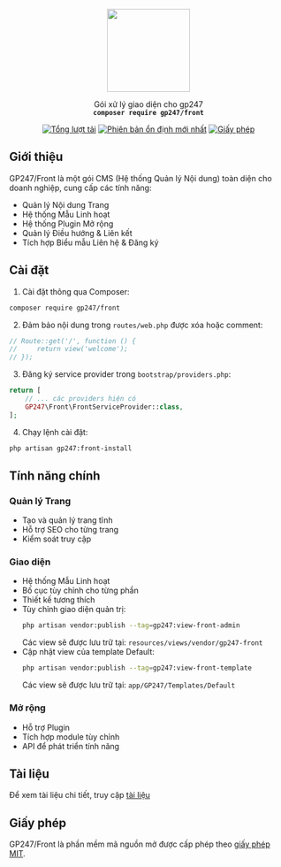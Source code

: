 <p align="center">
    <img src="https://static.gp247.net/logo/logo.png" width="150">
</p>
<p align="center">Gói xử lý giao diện cho gp247<br>
    <code><b>composer require gp247/front</b></code></p>

<p align="center">
<a href="https://packagist.org/packages/gp247/front"><img src="https://poser.pugx.org/gp247/front/d/total.svg" alt="Tổng lượt tải"></a>
<a href="https://packagist.org/packages/gp247/front"><img src="https://poser.pugx.org/gp247/front/v/stable.svg" alt="Phiên bản ổn định mới nhất"></a>
<a href="https://packagist.org/packages/gp247/front"><img src="https://poser.pugx.org/gp247/front/license.svg" alt="Giấy phép"></a>
</p>

## Giới thiệu

GP247/Front là một gói CMS (Hệ thống Quản lý Nội dung) toàn diện cho doanh nghiệp, cung cấp các tính năng:

- Quản lý Nội dung Trang
- Hệ thống Mẫu Linh hoạt
- Hệ thống Plugin Mở rộng
- Quản lý Điều hướng & Liên kết
- Tích hợp Biểu mẫu Liên hệ & Đăng ký

## Cài đặt

1. Cài đặt thông qua Composer:
```bash
composer require gp247/front
```

2. Đảm bảo nội dung trong `routes/web.php` được xóa hoặc comment:
```php
// Route::get('/', function () {
//     return view('welcome');
// });
```

3. Đăng ký service provider trong `bootstrap/providers.php`:
```php
return [
    // ... các providers hiện có
    GP247\Front\FrontServiceProvider::class,
];
```

4. Chạy lệnh cài đặt:
```bash
php artisan gp247:front-install
```

## Tính năng chính

### Quản lý Trang
- Tạo và quản lý trang tĩnh
- Hỗ trợ SEO cho từng trang
- Kiểm soát truy cập

### Giao diện
- Hệ thống Mẫu Linh hoạt
- Bố cục tùy chỉnh cho từng phần
- Thiết kế tương thích
- Tùy chỉnh giao diện quản trị:
  ```bash
  php artisan vendor:publish --tag=gp247:view-front-admin
  ```
  Các view sẽ được lưu trữ tại: `resources/views/vendor/gp247-front`
- Cập nhật view của template Default:
  ```bash
  php artisan vendor:publish --tag=gp247:view-front-template
  ```
  Các view sẽ được lưu trữ tại: `app/GP247/Templates/Default`

### Mở rộng
- Hỗ trợ Plugin
- Tích hợp module tùy chỉnh
- API để phát triển tính năng

## Tài liệu
Để xem tài liệu chi tiết, truy cập [tài liệu](https://gp247.net/vi/docs)

## Giấy phép
GP247/Front là phần mềm mã nguồn mở được cấp phép theo [giấy phép MIT](https://opensource.org/licenses/MIT). 